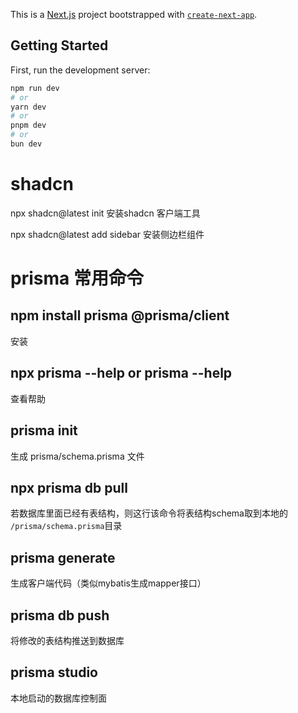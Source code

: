 This is a [Next.js](https://nextjs.org) project bootstrapped with [`create-next-app`](https://nextjs.org/docs/app/api-reference/cli/create-next-app).

## Getting Started

First, run the development server:

```bash
npm run dev
# or
yarn dev
# or
pnpm dev
# or
bun dev
```

# shadcn

npx shadcn@latest init 安装shadcn 客户端工具

npx shadcn@latest add sidebar 安装侧边栏组件

# prisma 常用命令

## npm install prisma @prisma/client

安装

## npx prisma --help    or   prisma --help

查看帮助

## prisma init

生成 prisma/schema.prisma 文件

## npx prisma db pull

若数据库里面已经有表结构，则这行该命令将表结构schema取到本地的 `/prisma/schema.prisma`目录

## prisma generate

生成客户端代码（类似mybatis生成mapper接口）

## prisma db push

将修改的表结构推送到数据库

## prisma studio

本地启动的数据库控制面